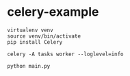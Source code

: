 # celery-example

```
virtualenv venv
source venv/bin/activate
pip install Celery
```

```
celery -A tasks worker --loglevel=info
```

```
python main.py
```